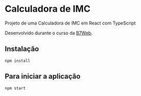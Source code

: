# Calculadora de IMC
Projeto de uma Calculadora de IMC em React com TypeScript

Desenvolvido durante o curso da [B7Web](https://b7web.com.br).

## Instalação
`npm install`

## Para iniciar a aplicação
`npm start`

